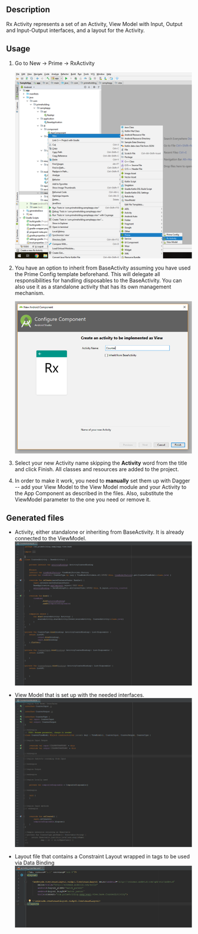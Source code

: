 ##  Description
Rx Activity represents a set of an Activity, View Model with Input, Output and Input-Output interfaces, and a layout for the Activity.
## Usage
1. Go to New -> Prime -> RxActivity

    ![Alt text](Images/Activity_Step_1.png?raw=true "Step 1")
1. You have an option to inherit from BaseActivity assuming you have used the Prime Config template beforehand. This will delegate all responsibilities for handling disposables to the BaseActivity. You can also use it as a standalone activity that has its own management mechanism.

    ![Alt text](Images/Activity_Step_2.png?raw=true "Step 2")
1. Select your new Activity name skipping the **Activity** word from the title and click Finish.
All classes and resources are added to the project.
1. In order to make it work, you need to **manually** set them up with Dagger -- add your View Model to the View Model module and your Activity to the App Component as described in the files. Also, substitute the ViewModel parameter to the one you need or remove it.     

## Generated files
* Activity, either standalone or inheriting from BaseActivity. It is already connected to the ViewModel.
![Alt text](Images/Activity_Result_Activity.png?raw=true "Generated Activity")

* View Model that is set up with the needed interfaces.
![Alt text](Images/Activity_Result_ViewModel.png?raw=true "Generated View Model")

* Layout file that contains a Constraint Layout wrapped in <layout> tags to be used via Data Binding
![Alt text](Images/Activity_Result_Layout.png?raw=true "Generated View Model")
